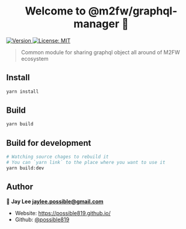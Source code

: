 <h1 align="center">Welcome to @m2fw/graphql-manager 👋</h1>
<p>
  <a href="https://www.npmjs.com/package/@m2fw/graphql-manager" target="_blank">
    <img alt="Version" src="https://img.shields.io/npm/v/@m2fw/graphql-manager.svg">
  </a>
  <a href="#" target="_blank">
    <img alt="License: MIT" src="https://img.shields.io/badge/License-MIT-yellow.svg" />
  </a>
</p>

> Common module for sharing graphql object all around of M2FW ecosystem

## Install

```sh
yarn install
```

## Build

```sh
yarn build
```

## Build for development

```sh
# Watching source chages to rebuild it
# You can `yarn link` to the place where you want to use it
yarn build:dev
```

## Author

👤 **Jay Lee <jaylee.possible@gmail.com>**

* Website: https://possible819.github.io/
* Github: [@possible819](https://github.com/possible819)